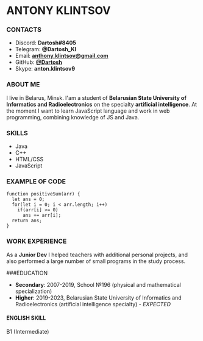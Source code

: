 # ANTONY KLINTSOV

> 
### CONTACTS
 
- Discord: **Dartosh#8405**
- Telegram: **@Dartosh_Kl**
- Email: **[anthony.klintsov@gmail.com](mailto:anthony.klintsov@gmail.com)**
- GitHub: **[@Dartosh](https://github.com/Dartosh)**
- Skype: **anton.klintsov9**

> 
### ABOUT ME

I live in Belarus, Minsk. I'am a student of **Belarusian State University of Informatics and Radioelectronics** on the specialty **artificial intelligence**. At the moment I want to learn JavaScript language and work in  web programming, combining knowledge of JS and Java.

> 
### SKILLS

- Java 
- C++
- HTML/CSS
- JavaScript

> 
### EXAMPLE OF CODE

 
    function positiveSum(arr) {
      let ans = 0;
      for(let i = 0; i < arr.length; i++)
        if(arr[i] >= 0)
          ans += arr[i];
      return ans;
    }

> 
### WORK EXPERIENCE

As a **Junior Dev** I helped teachers with additional personal projects, and also performed a large number of small programs in the study process.

> 
###EDUCATION

* **Secondary**: 2007-2019, School №196 (physical and mathematical specialization)
* **Higher**: 2019-2023, Belarusian State University of Informatics and Radioelectronics (artificial intelligence specialty) - *EXPECTED*

> 
#### ENGLISH SKILL

B1 (Intermediate)
